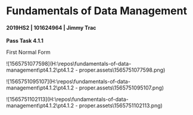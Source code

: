# Fundamentals of Data Management

#### 2019HS2 |  101624964 | Jimmy Trac 

**Pass Task 4.1.1**

First Normal Form

![1565751077598](H:\repos\fundamentals-of-data-management\pt4.1.2\pt4.1.2 - proper.assets\1565751077598.png)

![1565751095107](H:\repos\fundamentals-of-data-management\pt4.1.2\pt4.1.2 - proper.assets\1565751095107.png)

![1565751102113](H:\repos\fundamentals-of-data-management\pt4.1.2\pt4.1.2 - proper.assets\1565751102113.png)